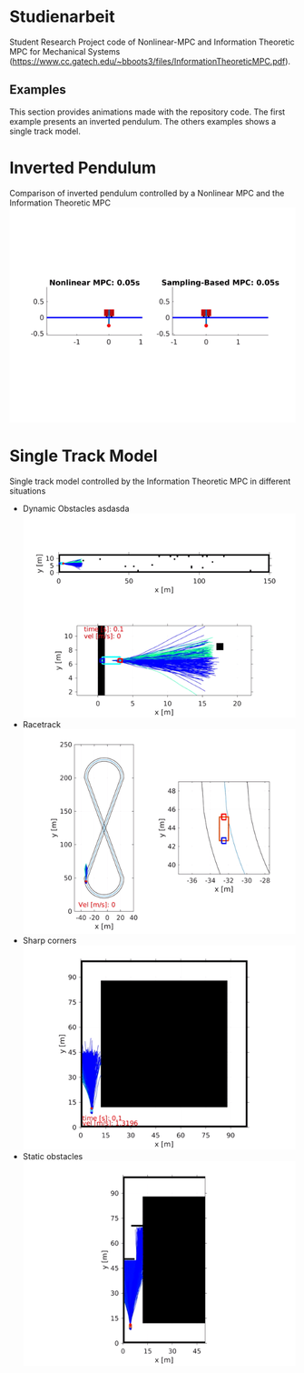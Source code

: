 # Studienarbeit
Student Research Project code of Nonlinear-MPC and Information Theoretic MPC for Mechanical Systems (https://www.cc.gatech.edu/~bboots3/files/InformationTheoreticMPC.pdf).

## Examples
This section provides animations made with the repository code. The first example presents an inverted pendulum. The others examples shows a single track model.
# Inverted Pendulum
Comparison of inverted pendulum controlled by a Nonlinear MPC and the Information Theoretic MPC
![](inverted_pendulum.gif)
# Single Track Model
Single track model controlled by the Information Theoretic MPC in different situations
* Dynamic Obstacles
asdasda
	![Dynamic Obstacles](dynamic_obstacles.gif "Dynamic Obstacles")
* Racetrack
	![Racetrack](eight_track.gif)
* Sharp corners
	![Sharp corners](square_track.gif)
* Static obstacles
	![Static obstacles](static_obstacles.gif)


